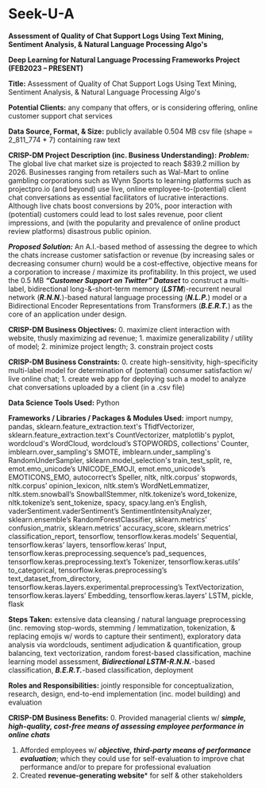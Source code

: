 # Seek-U-A
**Assessment of Quality of Chat Support Logs Using Text Mining, Sentiment Analysis, &amp; Natural Language Processing Algo's**



**Deep Learning for Natural Language Processing Frameworks Project                                                        (FEB2023 – PRESENT)**

**Title:** Assessment of Quality of Chat Support Logs Using Text Mining, Sentiment Analysis, & Natural Language Processing Algo's

**Potential Clients:** any company that offers, or is considering offering, online customer support chat services

**Data Source, Format, & Size:** publicly available 0.504 MB csv file (shape = 2_811_774 * 7) containing raw text

**CRISP-DM Project Description (inc. Business Understanding):** ***Problem:*** The global live chat market size is projected to reach $839.2 million by 2026. Businesses ranging from retailers such as Wal-Mart to online gambling corporations such as Wynn Sports to learning platforms such as projectpro.io (and beyond) use live, online employee-to-(potential) client chat conversations as essential facilitators of lucrative interactions. Although live chats boost conversions by 20%, poor interaction with (potential) customers could lead to lost sales revenue, poor client impressions, and (with the popularity and prevalence of online product review platforms) disastrous public opinion.

   ***Proposed Solution:*** An A.I.-based method of assessing the degree to which the chats increase customer satisfaction or revenue (by increasing sales or decreasing consumer churn) would be a cost-effective, objective means for a corporation to increase / maximize its profitability. In this project, we used the 0.5 MB ***“Customer Support on Twitter” Dataset*** to construct a multi-label, bidirectional long-&-short-term memory (***LSTM***)-recurrent neural network (***R.N.N.***)-based natural language processing (***N.L.P.***) model or a Bidirectional Encoder Representations from Transformers (***B.E.R.T.***) as the core of an application under design.

**CRISP-DM Business Objectives:** 0. maximize client interaction with website, thusly maximizing ad revenue; 1. maximize generalizability / utility of model; 2. minimize project length; 3. constrain project costs

**CRISP-DM Business Constraints:** 0. create high-sensitivity, high-specificity multi-label model for determination of (potential) consumer satisfaction w/ live online chat; 1. create web app for deploying such a model to analyze chat conversations uploaded by a client (in a .csv file)

**Data Science Tools Used:** Python

**Frameworks / Libraries / Packages & Modules Used:** import numpy, pandas, sklearn.feature_extraction.text's TfidfVectorizer, sklearn.feature_extraction.text's CountVectorizer, matplotlib's pyplot, wordcloud's WordCloud, wordcloud’s STOPWORDS, collections' Counter, imblearn.over_sampling's SMOTE, imblearn.under_sampling's RandomUnderSampler, sklearn.model_selection's train_test_split, re, emot.emo_unicode’s UNICODE_EMOJI, emot.emo_unicode’s EMOTICONS_EMO,
autocorrect’s Speller, nltk, nltk.corpus’ stopwords, nltk.corpus’ opinion_lexicon, nltk.stem’s WordNetLemmatizer, nltk.stem.snowball’s SnowballStemmer, nltk.tokenize’s word_tokenize, nltk.tokenize’s sent_tokenize, spacy, spacy.lang.en’s English, vaderSentiment.vaderSentiment’s SentimentIntensityAnalyzer, sklearn.ensemble’s RandomForestClassifier, sklearn.metrics’ confusion_matrix, sklearn.metrics’ accuracy_score, sklearn.metrics’ classification_report, tensorflow, tensorflow.keras.models’ Sequential, tensorflow.keras’ layers, tensorflow.keras’ Input, tensorflow.keras.preprocessing.sequence’s pad_sequences, tensorflow.keras.preprocessing.text’s Tokenizer, tensorflow.keras.utils’ to_categorical, tensorflow.keras.preprocessing’s text_dataset_from_directory, tensorflow.keras.layers.experimental.preprocessing’s TextVectorization, tensorflow.keras.layers’ Embedding, tensorflow.keras.layers’  LSTM, pickle, flask

**Steps Taken:** extensive data cleansing / natural language preprocessing (inc. removing stop-words, stemming / lemmatization, tokenization, & replacing emojis w/ words to capture their sentiment), exploratory data analysis via wordclouds, sentiment adjudication & quantification, group balancing, text vectorization, random forest-based classification, machine learning model assessment, ***Bidirectional LSTM-R.N.N.***-based classification, ***B.E.R.T.***-based classification, deployment

**Roles and Responsibilities:** jointly responsible for conceptualization, research, design, end-to-end implementation (inc. model building) and evaluation

**CRISP-DM Business Benefits:** 
0. Provided managerial clients w/ ***simple, high-quality, cost-free means of assessing employee performance in online chats***
1. Afforded employees w/ ***objective, third-party means of performance evaluation***; which they could use for self-evaluation to improve chat performance and/or to prepare for professional evaluation
2. Created **revenue-generating website*** for self & other stakeholders
